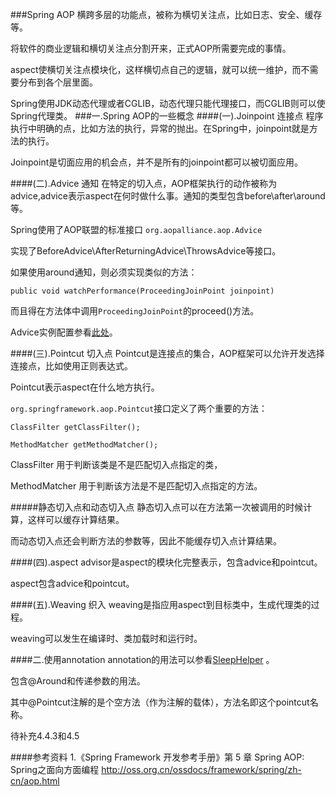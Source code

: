 ###Spring AOP
横跨多层的功能点，被称为横切关注点，比如日志、安全、缓存等。

将软件的商业逻辑和横切关注点分割开来，正式AOP所需要完成的事情。

aspect使横切关注点模块化，这样横切点自己的逻辑，就可以统一维护，而不需要分布到各个层里面。

Spring使用JDK动态代理或者CGLIB，动态代理只能代理接口，而CGLIB则可以使Spring代理类。
###一.Spring AOP的一些概念
####(一).Joinpoint 连接点
程序执行中明确的点，比如方法的执行，异常的抛出。在Spring中，joinpoint就是方法的执行。

Joinpoint是切面应用的机会点，并不是所有的joinpoint都可以被切面应用。

####(二).Advice 通知
在特定的切入点，AOP框架执行的动作被称为advice,advice表示aspect在何时做什么事。通知的类型包含before\after\around等。

Spring使用了AOP联盟的标准接口 `org.aopalliance.aop.Advice`

实现了BeforeAdvice\AfterReturningAdvice\ThrowsAdvice等接口。

如果使用around通知，则必须实现类似的方法：

	public void watchPerformance(ProceedingJoinPoint joinpoint)
	
而且得在方法体中调用`ProceedingJoinPoint`的proceed()方法。

Advice实例配置参看[此处](https://github.com/llohellohe/spring3/blob/master/framework/src/main/resources/aop.xml)。

####(三).Pointcut 切入点
Pointcut是连接点的集合，AOP框架可以允许开发选择连接点，比如使用正则表达式。

Pointcut表示aspect在什么地方执行。

`org.springframework.aop.Pointcut`接口定义了两个重要的方法：
   
    ClassFilter getClassFilter();

    MethodMatcher getMethodMatcher();

ClassFilter 用于判断该类是不是匹配切入点指定的类，

MethodMatcher 用于判断该方法是不是匹配切入点指定的方法。

#####静态切入点和动态切入点
静态切入点可以在方法第一次被调用的时候计算，这样可以缓存计算结果。

而动态切入点还会判断方法的参数等，因此不能缓存切入点计算结果。

####(四).aspect
advisor是aspect的模块化完整表示，包含advice和pointcut。

aspect包含advice和pointcut。

####(五).Weaving 织入
weaving是指应用aspect到目标类中，生成代理类的过程。

weaving可以发生在编译时、类加载时和运行时。

####二.使用annotation
annotation的用法可以参看[SleepHelper](https://github.com/llohellohe/spring3/blob/master/framework/src/main/java/yangqi/spring3/aop/anno/SleepHelper.java) 。

包含@Around和传递参数的用法。

其中@Pointcut注解的是个空方法（作为注解的载体），方法名即这个pointcut名称。

待补充4.4.3和4.5


####参考资料
1.《Spring Framework 开发参考手册》第 5 章 Spring AOP: Spring之面向方面编程 http://oss.org.cn/ossdocs/framework/spring/zh-cn/aop.html